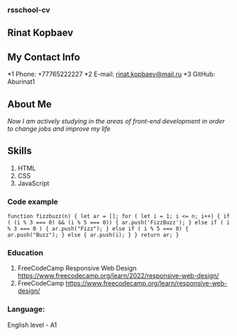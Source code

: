### rsschool-cv
## Rinat Kopbaev
## My Contact Info 
*1 Phone: +77765222227
*2 E-mail: rinat.kopbaev@mail.ru
*3 GitHub: Aburinat1
## About Me
*Now I am actively studying in the areas of front-end development in order to change jobs and improve my life*
## Skills
1. HTML
2. CSS
3. JavaScript
### Code example
`function fizzbuzz(n)
{
  let ar = [];
  for ( let i = 1; i <= n; i++) {
    if ( (i % 3 === 0) && (i % 5 === 0)) {
      ar.push('FizzBuzz');
    }
    else if ( i % 3 === 0 ) {
      ar.push("Fizz");
    }
    else if ( i % 5 === 0) {
      ar.push("Buzz");
    }
    else {
      ar.push(i);
    }
  }
  return ar;
} `
### Education
1. FreeCodeCamp Responsive Web Design https://www.freecodecamp.org/learn/2022/responsive-web-design/
2.  FreeCodeCamp https://www.freecodecamp.org/learn/responsive-web-design/
### Language:
English level - A1
